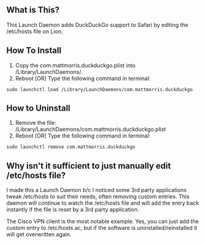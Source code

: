
What is This?
-------------
This Launch Daemon adds DuckDuckGo support to Safari by editing the /etc/hosts file on Lion. 


How To Install
--------------
1. Copy the com.mattmorris.duckduckgo.plist into /Library/LaunchDaemons/.
2. Reboot [OR] Type the following command in terminal:

`sudo launchctl load /Library/LaunchDaemons/com.mattmorris.duckduckgo`


How to Uninstall
----------------
1. Remove the file: /Library/LaunchDaemons/com.mattmorris.duckduckgo.plist
2. Reboot [OR] Type the following command in terminal:

`sudo launchctl remove com.mattmorris.duckduckgo`


Why isn't it sufficient to just manually edit /etc/hosts file?
--------------------------------------------------------------
I made this a Launch Daemon b/c I noticed some 3rd party applications tweak /etc/hosts to suit their needs, often removing custom entries. This daemon will continue to watch the /etc/hosts file and will add the entry back instantly if the file is reset by a 3rd party application.

The Cisco VPN client is the most notable example. Yes, you can just add the custom entry to /etc/hosts.ac, but if the software is uninstalled/reinstalled it will get overwritten again.
